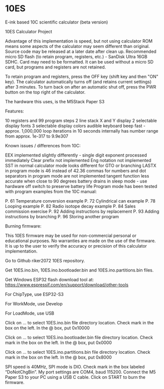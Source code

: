 # 10ES
E-ink based 10C scientific calculator (beta version)

10ES Calculator Project

Advantage of this implementation is speed, but not using calculator ROM means some aspects of the calculator may seem different than original. Source code may be released at a later date after clean up. Recommended micro SD flash (to retain program, registers, etc.) - SanDisk Ultra 16GB SDHC. Card may need to be formatted. It can be used without a micro SD card, but programs and registers are not retained.

To retain program and registers, press the OFF key (shift key and then "ON" key).  The calculator automatically turns off (and retains current settings) after 3 minutes. To turn back on after an automatic shut off, press the PWR button on the top right of the calculator.

The hardware this uses, is the M5Stack Paper S3

Features:

10 registers and 99 program steps
2 line stack X and Y display
2 selectable display fonts
3 selectable display colors
audible keyboard beep
fast - approx. 1,000,000 loop iterations in 10 seconds
internally has number range from approx. 1e-317 to 9.9e307

Known issues / differences from 10C:

EEX implemented slightly differently - single digit exponent processed immediately
Clear prefix not implemented
Eng notation not implemented
SST in normal calculator mode looks different for GTO or branching
LASTX in program mode is 46 instead of 42.36
commas for numbers and dot separators in program mode are not implemented
tangent function less accurate when close to 90 degrees
battery drains in sleep mode - use hardware off switch to preserve battery life
Program mode has been tested with program examples from the 10C manual:

P. 61 Temperature conversion example P. 72 Cylindrical can example P. 78 Looping example P. 82 Radio isotope decay example P. 84 Sales commission exercise P. 92 Adding instructions by replacement P. 93 Adding instructions by branching P. 96 Storing another program

Burning firmware:

This 10ES firmware may be used for non-commercial personal or educational purposes. No warranties are made on the use of the firmware. It is up to the user to verify the accuracy or precision of this calculator implementation.

Go to Github riker2072 10ES repository.

Get 10ES.ino.bin, 10ES.ino.bootloader.bin and 10ES.ino.partitions.bin files.

Get Windows ESP32 flash download tool at: https://www.espressif.com/en/support/download/other-tools

For ChipType, use ESP32-S3

For WorkMode, use Develop

For LoadMode, use USB

Click on … to select 10ES.ino.bin file directory location. Check mark in the box on the left. In the @ box, put 0x10000

Click on … to select 10ES.ino.bootloader.bin file directory location. Check mark in the box on the left. In the @ box, put 0x0000

Click on … to select 10ES.ino.partitions.bin file directory location. Check mark in the box on the left. In the @ box, put 0x8000

SPI speed is 40MHz, SPI mode is DIO. Check mark in the box labeled “DoNotChgBin”. My port settings are COM4, baud 115200. Connect the M5 Paper S3 to your PC using a USB C cable. Click on START to burn the firmware.
